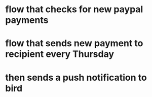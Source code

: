 # flow that checks for new paypal payments

# flow that sends new payment to recipient every Thursday

# then sends a push notification to bird

